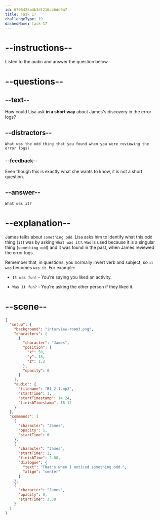 ```yaml
---
id: 6705425a4b3df216cb6de9a7
title: Task 17
challengeType: 19
dashedName: task-17
---
```


<!-- (Audio) James: That's when I noticed something odd. -->

<!-- SPEAKING -->

# --instructions--

Listen to the audio and answer the question below.

# --questions--

## --text--

How could Lisa ask **in a short way** about James's discovery in the error logs?

## --distractors--

`What was the odd thing that you found when you were reviewing the error logs?`

### --feedback--

Even though this is exactly what she wants to know, it is not a short question.

## --answer--

`What was it?`

# --explanation--

James talks about `something odd`. Lisa asks him to identify what this odd thing (`it`) was by asking `What was it?`. `Was` is used because it is a singular thing (`something odd`) and it was found in the past, when James reviewed the error logs.

Remember that, in questions, you normally invert verb and subject, so `it was` becomes `was it`. For example:

- `It was fun!` - You're saying you liked an activity.

- `Was it fun?` - You're asking the other person if they liked it.

# --scene--

```json
{
  "setup": {
    "background": "interview-room3.png",
    "characters": [
      {
        "character": "James",
        "position": {
          "x": 50,
          "y": 15,
          "z": 1.2
        },
        "opacity": 0
      }
    ],
    "audio": {
      "filename": "B1_2-1.mp3",
      "startTime": 1,
      "startTimestamp": 14.24,
      "finishTimestamp": 16.12
    }
  },
  "commands": [
    {
      "character": "James",
      "opacity": 1,
      "startTime": 0
    },
    {
      "character": "James",
      "startTime": 1,
      "finishTime": 2.88,
      "dialogue": {
        "text": "That's when I noticed something odd.",
        "align": "center"
      }
    },
    {
      "character": "James",
      "opacity": 0,
      "startTime": 3.38
    }
  ]
}
```

